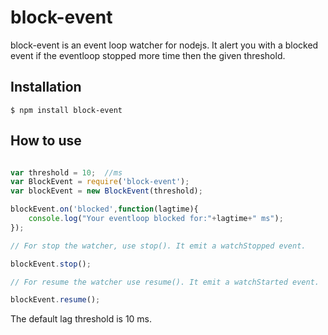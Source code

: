 # block-event
block-event is an event loop watcher for nodejs. It alert you with a blocked event if the eventloop stopped more time then the given threshold.

## Installation

```
$ npm install block-event
```

## How to use

```javascript

var threshold = 10;  //ms
var BlockEvent = require('block-event');
var blockEvent = new BlockEvent(threshold);

blockEvent.on('blocked',function(lagtime){
    console.log("Your eventloop blocked for:"+lagtime+" ms");
});

// For stop the watcher, use stop(). It emit a watchStopped event.

blockEvent.stop();

// For resume the watcher use resume(). It emit a watchStarted event.

blockEvent.resume();

```

The default lag threshold is 10 ms.


